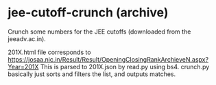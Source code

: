 # jee-cutoff-crunch (archive)

Crunch some numbers for the JEE cutoffs (downloaded from the jeeadv.ac.in). 

201X.html file corresponds to https://josaa.nic.in/Result/Result/OpeningClosingRankArchieveN.aspx?Year=201X
This is parsed to 201X.json by read.py using bs4.
crunch.py basically just sorts and filters the list, and outputs matches.

